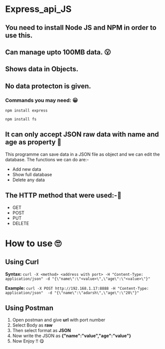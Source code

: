 # Express_api_JS
## You need to install Node JS and NPM in order to use this.
## Can manage upto 100MB data. 😮
## Shows data in Objects.
## No data protecton is given.
### Commands you may need: 😀
`npm install express`

`npm install fs`
## It can only accept JSON raw data with name and age as property 🤒
This programme can save data in a JSON file as object and we 
can edit the database. The functions we can do are:-
* Add new data
* Show full database
* Delete any data
## The HTTP method that were used:-🤗
* GET
* POST
* PUT
* DELETE
# How to use 🙄
## Using Curl
**Syntax:** `curl -X <method> <address with port> -H "Content-Type: application/json" -d "{\"name\":\"<value>\",\"age\":\"<value>\"}"`

**Example:** `curl -X POST http://192.168.1.17:8888 -H "Content-Type: application/json"  -d "{\"name\":\"adarsh\",\"age\":\"20\"}"`
## Using Postman
1. Open postman and give **url** with port number
2. Select Body as **raw**
3. Then select format as **JSON**
4. Now write the JSON as **{"name":"value","age":"value"}**
5. Now Enjoy !! 😋
    

